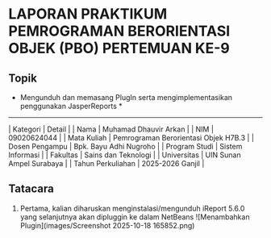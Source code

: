 # LAPORAN PRAKTIKUM PEMROGRAMAN BERORIENTASI OBJEK (PBO) PERTEMUAN KE-9
## Topik
* Mengunduh dan memasang PlugIn serta mengimplementasikan penggunakan JasperReports *
---
| Kategori | Detail |
| Nama | Muhamad Dhauvir Arkan |
| NIM | 09020624044                                   |
| Mata Kuliah | Pemrograman Berorientasi Objek H7B.3 |
| Dosen Pengampu | Bpk. Bayu Adhi Nugroho |
| Program Studi | Sistem Informasi |
| Fakultas | Sains dan Teknologi |
| Universitas | UIN Sunan Ampel Surabaya |
| Tahun Perkuliahan | 2025-2026 Ganjil |

## Tatacara
1. Pertama, kalian diharuskan menginstalasi/mengunduh iReport 5.6.0 yang selanjutnya akan dipluggin ke dalam NetBeans
   ![Menambahkan Plugin](images/Screenshot 2025-10-18 165852.png)
   
